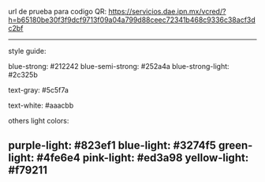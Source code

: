 url de prueba para codigo QR:
https://servicios.dae.ipn.mx/vcred/?h=b65180be30f3f9dcf9713f09a04a799d88ceec72341b468c9336c38acf3dc2bf

--------------
style guide:

blue-strong: #212242
blue-semi-strong: #252a4a
blue-strong-light: #2c325b

text-gray: #5c5f7a

text-white: #aaacbb

others light colors:

purple-light: #823ef1
blue-light: #3274f5
green-light: #4fe6e4
pink-light: #ed3a98
yellow-light: #f79211
--------------
